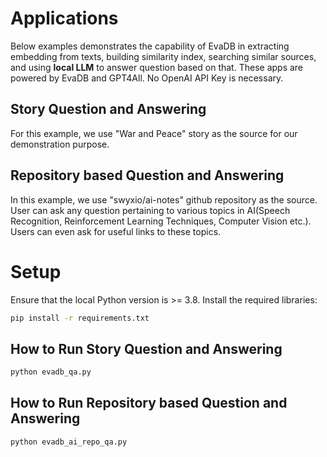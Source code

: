 # Applications

Below examples demonstrates the capability of EvaDB in extracting embedding from texts, building similarity index, searching similar sources, and using **local LLM** to answer question based on that. These apps are powered by EvaDB and GPT4All. No OpenAI API Key is necessary.

## Story Question and Answering
For this example, we use "War and Peace" story as the source for our demonstration purpose.

## Repository based Question and Answering
In this example, we use "swyxio/ai-notes" github repository as the source. User can ask any question pertaining to various topics in AI(Speech Recognition, Reinforcement Learning Techniques, Computer Vision etc.). Users can even ask for useful links to these topics.

# Setup
Ensure that the local Python version is >= 3.8. Install the required libraries:

```bash
pip install -r requirements.txt
```

## How to Run Story Question and Answering
```bash
python evadb_qa.py
```

## How to Run Repository based Question and Answering
```bash
python evadb_ai_repo_qa.py
```
